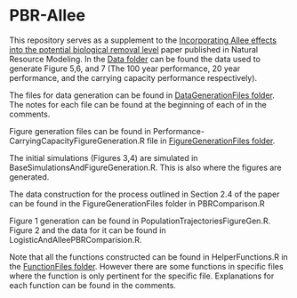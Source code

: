 # PBR-Allee

This repository serves as a supplement to the [Incorporating Allee effects into the potential biological
removal level](https://onlinelibrary.wiley.com/doi/abs/10.1111/nrm.12133)  paper published in Natural Resource Modeling. In the [Data folder](https://github.com/haiderstats/PBR-Allee/tree/master/Data) can be found the data used to generate Figure 5,6, and 7 (The 100 year performance, 20 year performance, and the carrying capacity performance respectively). 

The files for data generation can be found in [DataGenerationFiles folder](https://github.com/haiderstats/PBR-Allee/tree/master/DataGenerationFiles). The notes for each file can be found at the beginning of each of in the comments.

Figure generation files can be found in Performance-CarryingCapacityFigureGeneration.R file in  [FigureGenerationFiles folder](https://github.com/haiderstats/PBR-Allee/tree/master/FigureGenerationFiles). 

The initial simulations (Figures 3,4) are simulated in BaseSimulationsAndFigureGeneration.R. This is also where the figures are generated.

The data construction for the process outlined in Section 2.4 of the paper can be found in the FigureGenerationFiles folder in PBRComparison.R

Figure 1 generation can be found in PopulationTrajectoriesFigureGen.R. Figure 2 and the data for it can be found in LogisticAndAlleePBRComparision.R.

Note that all the functions constructed can be found in HelperFunctions.R in the [FunctionFiles folder](https://github.com/haiderstats/PBR-Allee/tree/master/FunctionFiles). However there are some functions in specific files where the function is only pertinent for the specific file. Explanations for each function can be found in the comments.


